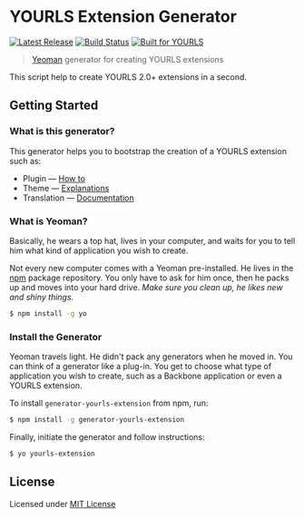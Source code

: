 ﻿YOURLS Extension Generator
==========================
[![Latest Release](https://img.shields.io/npm/v/generator-yourls-extension.svg)](https://www.npmjs.org/package/generator-yourls-extension)
[![Build Status](https://travis-ci.org/LeoColomb/generator-yourls-extension.svg)](https://travis-ci.org/LeoColomb/generator-yourls-extension)
[![Built for YOURLS](https://img.shields.io/badge/built%20for-YOURLS-1f669c.svg)](http://yourls.org)

> [Yeoman](http://yeoman.io) generator for creating YOURLS extensions

This script help to create YOURLS 2.0+ extensions in a second.


Getting Started
---------------

### What is this generator?

This generator helps you to bootstrap the creation of a YOURLS extension such as:
* Plugin — [How to](https://github.com/YOURLS/YOURLS/wiki/Plugins)
* Theme — [Explanations](https://github.com/YOURLS/YOURLS/wiki/Themes)
* Translation — [Documentation](https://github.com/YOURLS/YOURLS/wiki/Translations)

### What is Yeoman?

Basically, he wears a top hat, lives in your computer, and waits for you to tell
him what kind of application you wish to create.

Not every new computer comes with a Yeoman pre-installed. He lives in
the [npm](https://npmjs.org) package repository. You only have to ask for 
him once, then he packs up and moves into your hard drive.
*Make sure you clean up, he likes new and shiny things.*

```bash
$ npm install -g yo
```

### Install the Generator

Yeoman travels light. He didn't pack any generators when he moved in. You can
think of a generator like a plug-in. You get to choose what type of application
you wish to create, such as a Backbone application or even a YOURLS extension.

To install `generator-yourls-extension` from npm, run:

```bash
$ npm install -g generator-yourls-extension
```

Finally, initiate the generator and follow instructions:

```bash
$ yo yourls-extension
```

License
-------
Licensed under [MIT License](LICENSE)
